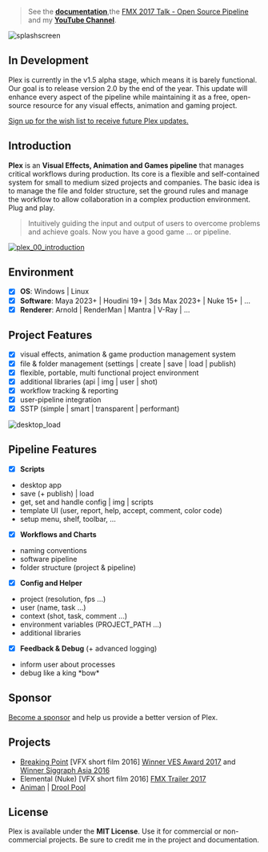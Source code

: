 > See the [**documentation**](https://github.com/alexanderrichtertd/plex/wiki),the [FMX 2017 Talk - Open Source Pipeline](https://www.youtube.com/watch?v=_JC0AMYX_Bw) and my **[YouTube Channel](https://youtube.com/alexanderrichtertd)**.

![splashscreen](https://user-images.githubusercontent.com/9514022/29427356-dbd29200-8389-11e7-9731-051ed39d2558.png)

## **In Development**
Plex is currently in the v1.5 alpha stage, which means it is barely functional. Our goal is to release version 2.0 by the end of the year. This update will enhance every aspect of the pipeline while maintaining it as a free, open-source resource for any visual effects, animation and gaming project.

[Sign up for the wish list to receive future Plex updates.](https://www.alexanderrichtertd.com/plex)


## **Introduction**
**Plex** is an **Visual Effects, Animation and Games pipeline** that manages critical workflows during production.
Its core is a flexible and self-contained system for small to medium sized projects and companies.
The basic idea is to manage the file and folder structure, set the ground rules and manage the workflow to allow collaboration in a complex production environment. Plug and play.

> Intuitively guiding the input and output of users to overcome problems and achieve goals.
> Now you have a good game ... or pipeline.

[![plex_00_introduction](https://user-images.githubusercontent.com/9514022/29458175-179be8ba-841e-11e7-8be7-a83b0a37b28e.PNG)](https://youtu.be/gqRailvSmtw)

## Environment
- [x] **OS**: Windows | Linux
- [x] **Software**: Maya 2023+ | Houdini 19+ | 3ds Max 2023+ | Nuke 15+ | ...
- [x] **Renderer**: Arnold | RenderMan | Mantra | V-Ray | ...

## Project Features
- [x] visual effects, animation & game production management system
- [x] file & folder management (settings | create | save | load | publish)
- [x] flexible, portable, multi functional project environment
- [x] additional libraries (api | img | user | shot)
- [x] workflow tracking & reporting
- [x] user-pipeline integration
- [x] SSTP (simple | smart | transparent | performant)

![desktop_load](https://user-images.githubusercontent.com/9514022/30782643-477e0060-a136-11e7-883d-eadc16fbf0e0.gif)

## Pipeline Features
- [x] **Scripts**
 - desktop app
 - save (+ publish) | load
 - get, set and handle config | img | scripts
 - template UI (user, report, help, accept, comment, color code)
 - setup menu, shelf, toolbar, ...
- [x] **Workflows and Charts**
 - naming conventions
 - software pipeline
 - folder structure (project & pipeline)
- [x] **Config and Helper**
 - project (resolution, fps ...)
 - user (name, task ...)
 - context (shot, task, comment ...)
 - environment variables (PROJECT_PATH ...)
 - additional libraries
- [x] **Feedback & Debug** (+ advanced logging)
 - inform user about processes
 - debug like a king \*bow\*


## **Sponsor**
[Become a sponsor](https://github.com/alexanderrichtertd/plex/wiki/Sponsor) and help us provide a better version of Plex.

## **Projects**
- [Breaking Point](https://vimeo.com/178452618) \[VFX short film 2016\]
[Winner VES Award 2017](https://www.visualeffectssociety.com/post/15th-annual-ves-awards-nominees) and [Winner Siggraph Asia 2016](https://sa2016.siggraph.org/en)
- Elemental (Nuke) \[VFX short film 2016\]
[FMX Trailer 2017](https://www.youtube.com/watch?v=KmI8yakN9d4)
- [Animan](https://www.youtube.com/watch?v=CxxzeZg05mE) | [Drool Pool](https://www.youtube.com/watch?v=EueZW6H8Rq0&t=2s)


## **License**
Plex is available under the **MIT License**. Use it for commercial or non-commercial projects. 
Be sure to credit me in the project and documentation.
